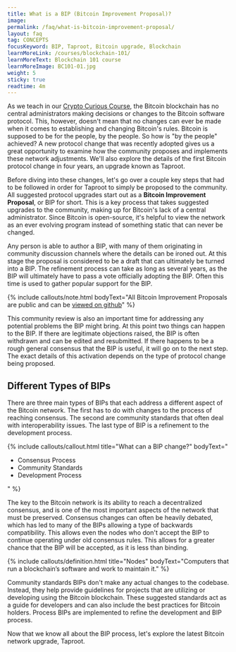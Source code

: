 ```yaml
---
title: What is a BIP (Bitcoin Improvement Proposal)?
image: 
permalink: /faq/what-is-bitcoin-improvement-proposal/
layout: faq
tag: CONCEPTS
focusKeyword: BIP, Taproot, Bitcoin upgrade, Blockchain 
learnMoreLink: /courses/blockchain-101/
learnMoreText: Blockchain 101 course
learnMoreImage: BC101-01.jpg
weight: 5
sticky: true
readtime: 4m
---
```

<p>As we teach in our <a href='/courses/crypto-curious-course/'>Crypto Curious Course</a>, the Bitcoin blockchain has no central administrators making decisions or changes to the Bitcoin software protocol. This, however, doesn't mean that no changes can ever be made when it comes to establishing and changing Bitcoin's rules. Bitcoin is supposed to be for the people, by the people. So how is "by the people" achieved? A new protocol change that was recently adopted gives us a great opportunity to examine how the community proposes and implements these network adjustments. We'll also explore the details of the first Bitcoin protocol change in four years, an upgrade known as Taproot.</p>

<p>Before diving into these changes, let's go over a couple key steps that had to be followed in order for Taproot to simply be proposed to the community. All suggested protocol upgrades start out as a <b>Bitcoin Improvement Proposal</b>, or BIP for short. This is a key process that takes suggested upgrades to the community, making up for Bitcoin's lack of a central administrator. Since Bitcoin is open-source, it's helpful to view the network as an ever evolving program instead of something static that can never be changed.</p>

<p>Any person is able to author a BIP, with many of them originating in community discussion channels where the details can be ironed out. At this stage the proposal is considered to be a draft that can ultimately be turned into a BIP. The refinement process can take as long as several years, as the BIP will ultimately have to pass a vote officially adopting the BIP. Often this time is used to gather popular support for the BIP.</p>

{% include callouts/note.html
	bodyText="All Bitcoin Improvement Proposals are public and can be <a href=' https://github.com/bitcoin/bips'> viewed on github</a>"
%}

<p>This community review is also an important time for addressing any potential problems the BIP might bring. At this point two things can happen to the BIP. If there are legitimate objections raised, the BIP is often withdrawn and can be edited and resubmitted. If there happens to be a rough general consensus that the BIP is useful, it will go on to the next step. The exact details of this activation depends on the type of protocol change being proposed.</p>

<h2>Different Types of BIPs</h2>
<p>There are three main types of BIPs that each address a different aspect of the Bitcoin network. The first has to do with changes to the process of reaching consensus. The second are community standards that often deal with interoperability issues. The last type of BIP is a refinement to the development process.</p>

{% include callouts/callout.html
   title="What can a BIP change?"
	bodyText="<ul>
  <li>Consensus Process</li>
  <li>Community Standards</li>
  <li>Development Process</li>
 </ul>"
%}

<p>The key to the Bitcoin network is its ability to reach a decentralized consensus, and is one of the most important aspects of the network that must be preserved. Consensus changes can often be heavily debated, which has led to many of the BIPs allowing a type of backwards compatibility. This allows even the nodes who don't accept the BIP to continue operating under old consensus rules. This allows for a greater chance that the BIP will be accepted, as it is less than binding.</p>

{% include callouts/definition.html
	title="Nodes"
	bodyText="Computers that run a blockchain’s software and work to maintain it."
%}

<p>Community standards BIPs don't make any actual changes to the codebase. Instead, they help provide guidelines for projects that are utilizing or developing using the Bitcoin blockchain. These suggested standards act as a guide for developers and can also include the best practices for Bitcoin holders. Process BIPs are implemented to refine the development and BIP process. </p>

<p>Now that we know all about the BIP process, let's explore the latest Bitcoin network upgrade, Taproot.</p>
